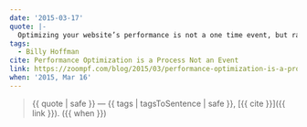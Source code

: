```yaml
---
date: '2015-03-17'
quote: |-
  Optimizing your website’s performance is not a one time event, but rather a seamless, repeatable, and non-disruptive process that the web team implements for applying performance optimizations.
tags:
  - Billy Hoffman
cite: Performance Optimization is a Process Not an Event
link: https://zoompf.com/blog/2015/03/performance-optimization-is-a-process-not-an-event/
when: '2015, Mar 16'
---
```


> {{ quote | safe }}
> — {{ tags | tagsToSentence | safe }}, [{{ cite }}]({{ link }}). ({{ when }})
